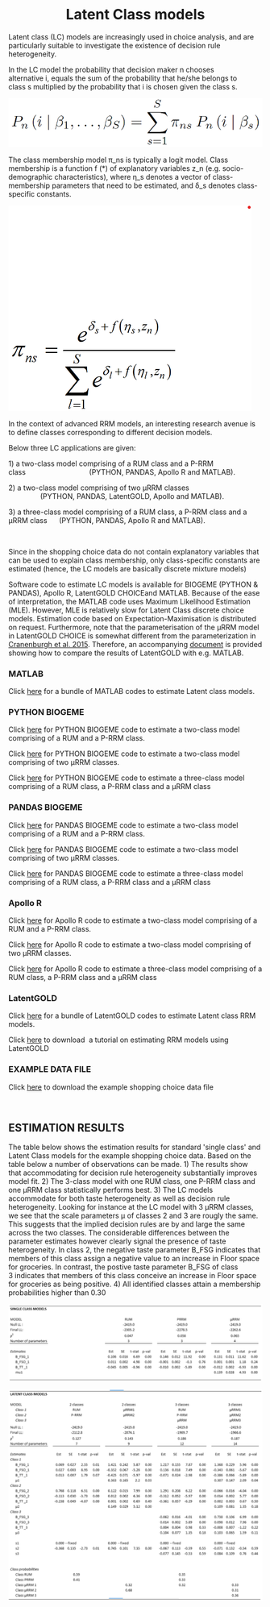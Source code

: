 <div id="bgLayers_comp-la7wokvd" class="MW5IWV" data-hook="bgLayers">
<div id="bgMedia_comp-la7wokvd" class="VgO9Yg">&nbsp;</div>
</div>
<div class="" data-mesh-id="comp-la7wokvdinlineContent" data-testid="inline-content">
<div data-mesh-id="comp-la7wokvdinlineContent-gridContainer" data-testid="mesh-container-content">
<div id="comp-ig9j82m3" class="BaOVQ8 tz5f0K comp-ig9j82m3 wixui-rich-text" data-testid="richTextElement">
<h1 class="font_2 wixui-rich-text__text" style="text-align: center;">Latent Class models</h1>
<p class="font_8 wixui-rich-text__text">Latent class (LC) models are increasingly used in choice analysis, and are particularly suitable to investigate the existence of decision rule heterogeneity.</p>
<p class="font_8 wixui-rich-text__text">In the LC model the probability that decision maker&nbsp;<span class="wixui-rich-text__text">n</span>&nbsp;chooses alternative&nbsp;<span class="wixui-rich-text__text">i,&nbsp;</span>equals<span class="wixui-rich-text__text">&nbsp;</span>the sum of the probability that he/she belongs to class&nbsp;<span class="wixui-rich-text__text">s&nbsp;</span>multiplied by the probability that&nbsp;<span class="wixui-rich-text__text">i</span>&nbsp;is chosen given the class&nbsp;<span class="wixui-rich-text__text">s.</span></p>
<p class="font_8 wixui-rich-text__text"><span class="wixui-rich-text__text"><img src="https://github.com/sandervancranenburgh/advancedRRMmodels/blob/main/RRM%20Models%20%26%20Software/Latent%20class%20models/LC_1.png" alt="" /></span></p>
<p class="font_8 wixui-rich-text__text"><span class="wixui-rich-text__text">The class membership model&nbsp;&pi;_ns&nbsp;is typically a logit model. Class membership is a function&nbsp;f&nbsp;(*) of explanatory variables z_n (e.g. socio-demographic characteristics), where&nbsp;&eta;_s&nbsp;denotes a vector of class-membership parameters that need to be estimated, and&nbsp;&delta;_s&nbsp;denotes class-specific constants.</span></p>
<p class="font_8 wixui-rich-text__text"><span class="wixui-rich-text__text"><img src="https://github.com/sandervancranenburgh/advancedRRMmodels/blob/main/RRM%20Models%20%26%20Software/Latent%20class%20models/LC_2.png" alt="" /></p>
<p class="font_8 wixui-rich-text__text">In the context of advanced RRM models, an interesting research avenue is to define classes corresponding to different decision models.</p>
<p class="font_8 wixui-rich-text__text">Below three LC applications are given:</p>
<p class="font_8 wixui-rich-text__text">1) a two-class model comprising of a RUM class and a P-RRM class&nbsp;&nbsp;&nbsp;&nbsp;&nbsp;&nbsp;&nbsp;&nbsp;&nbsp;&nbsp;&nbsp;&nbsp;&nbsp;&nbsp;&nbsp;&nbsp;&nbsp;&nbsp;&nbsp;&nbsp;&nbsp;&nbsp; &nbsp; &nbsp; &nbsp; &nbsp;&nbsp; (PYTHON, PANDAS, Apollo&nbsp;R and MATLAB).</p>
<p class="font_8 wixui-rich-text__text">2) a two-class model comprising of two &mu;RRM classes &nbsp; &nbsp; &nbsp; &nbsp; &nbsp; &nbsp; &nbsp;  &nbsp; &nbsp; &nbsp; &nbsp; &nbsp; &nbsp; &nbsp; &nbsp; &nbsp; &nbsp; &nbsp; &nbsp; &nbsp; &nbsp; &nbsp; &nbsp; &nbsp; &nbsp;  &nbsp; (PYTHON, PANDAS, LatentGOLD,&nbsp;Apollo and MATLAB).</p>
<p class="font_8 wixui-rich-text__text">3) a three-class model comprising of a RUM class, a P-RRM class and a &mu;RRM class&nbsp;&nbsp;&nbsp;&nbsp;&nbsp; (PYTHON, PANDAS, Apollo&nbsp;R and MATLAB).</p>
<p class="font_8 wixui-rich-text__text">&nbsp;</p>
<p class="font_8 wixui-rich-text__text">Since in the shopping choice data do not contain explanatory variables that can be used to explain class membership, only class-specific constants are estimated (hence, the LC models are basically discrete mixture models)</p>
<p class="font_8 wixui-rich-text__text" dir="ltr">Software code to estimate LC models is available for BIOGEME (PYTHON &amp; PANDAS), Apollo R, LatentGOLD CHOICEand MATLAB. Because of the ease of interpretation, the MATLAB code uses Maximum Likelihood Estimation (MLE). However, MLE is relatively slow for Latent Class discrete choice models. Estimation code based on Expectation-Maximisation is distributed on request. Furthermore, note that the parameterisation of the &mu;RRM model in LatentGOLD CHOICE is somewhat different from the parameterization in <span class="wixui-rich-text__text"><a class="wixui-rich-text__text" href="https://www.advancedrrmmodels.com/_files/ugd/4e8049_dec9ccc8af5f4caa9ddc40ddf5d9baa2.pdf" target="_blank" rel="noopener">Cranenburgh et al. 2015</a></span>. Therefore, an accompanying <a href="https://github.com/sandervancranenburgh/advancedRRMmodels/blob/main/RRM%20Models%20%26%20Software/Latent%20class%20models/LatentGOLD/Comparing%20and%20Cross%20validation%20of%20Latent%20Gold%20muRRM%20results.pdf">document</a> is provided showing how to compare the results of&nbsp;LatentGOLD&nbsp;with e.g.&nbsp;MATLAB.</p>

<h3 class="font_7 wixui-rich-text__text" dir="ltr">MATLAB</h3>
<p class="font_8 wixui-rich-text__text" dir="ltr">Click&nbsp;<span class="wixui-rich-text__text"><a class="wixui-rich-text__text" href="https://github.com/sandervancranenburgh/advancedRRMmodels/tree/main/RRM%20Models%20%26%20Software/Latent%20class%20models/MATLAB" target="_blank" rel="noopener">here</a></span>&nbsp;for a bundle of MATLAB codes to estimate Latent class models.</p>

<h3 class="font_7 wixui-rich-text__text" dir="ltr">PYTHON BIOGEME</h3>
<p class="font_8 wixui-rich-text__text" dir="ltr">Click&nbsp;<span class="wixui-rich-text__text"><a class="wixui-rich-text__text" href="https://github.com/sandervancranenburgh/advancedRRMmodels/blob/main/RRM%20Models%20%26%20Software/Latent%20class%20models/PYTHON%20BIOGEME/LC_RUM_PRRM_2classes.py" target="_blank" rel="noopener">here</a></span>&nbsp;for PYTHON BIOGEME code to estimate a two-class model comprising of a RUM and a P-RRM class.</p>

<p class="font_8 wixui-rich-text__text" dir="ltr">Click&nbsp;<span class="wixui-rich-text__text"><a class="wixui-rich-text__text" href="https://github.com/sandervancranenburgh/advancedRRMmodels/blob/main/RRM%20Models%20%26%20Software/Latent%20class%20models/PYTHON%20BIOGEME/LC_muRRM_2classes.py" target="_blank" rel="noopener">here</a></span>&nbsp;for PYTHON BIOGEME code to estimate a two-class model comprising of two &mu;RRM classes.</p>

<p class="font_8 wixui-rich-text__text" dir="ltr">Click&nbsp;<span class="wixui-rich-text__text"><a class="wixui-rich-text__text" href="[https://surfdrive.surf.nl/files/index.php/s/KWOh5B7YimFp4WD](https://github.com/sandervancranenburgh/advancedRRMmodels/blob/main/RRM%20Models%20%26%20Software/Latent%20class%20models/PYTHON%20BIOGEME/LC_RUM_PRRM_muRRM_3classes.py)" target="_blank" rel="noopener">here</a></span>&nbsp;for PYTHON BIOGEME code to estimate a three-class model comprising of a RUM class, a P-RRM class and a &mu;RRM class</p>

<h3 class="font_8 wixui-rich-text__text" dir="ltr"><span class="wixGuard wixui-rich-text__text">​</span>PANDAS BIOGEME</h3>
<p class="font_8 wixui-rich-text__text" dir="ltr">Click&nbsp;<span class="wixui-rich-text__text"><a class="wixui-rich-text__text" href="https://github.com/sandervancranenburgh/advancedRRMmodels/blob/main/RRM%20Models%20%26%20Software/Latent%20class%20models/PANDAS%20BIOGEME/LC_RUM_PRRM_2classes.py" target="_blank" rel="noopener">here</a></span>&nbsp;for PANDAS BIOGEME code to estimate a two-class model comprising of a RUM and a P-RRM class.</p>

<p class="font_8 wixui-rich-text__text" dir="ltr">Click&nbsp;<span class="wixui-rich-text__text"><a class="wixui-rich-text__text" href="https://github.com/sandervancranenburgh/advancedRRMmodels/blob/main/RRM%20Models%20%26%20Software/Latent%20class%20models/PANDAS%20BIOGEME/LC_muRRM_2classes.py" target="_blank" rel="noopener">here</a></span>&nbsp;for PANDAS BIOGEME code to estimate a two-class model comprising of two &mu;RRM classes.</p>

<p class="font_8 wixui-rich-text__text" dir="ltr">Click&nbsp;<span class="wixui-rich-text__text"><a class="wixui-rich-text__text" href="https://github.com/sandervancranenburgh/advancedRRMmodels/blob/main/RRM%20Models%20%26%20Software/Latent%20class%20models/PANDAS%20BIOGEME/LC_RUM_PRRM_muRRM_3classes.py" target="_blank" rel="noopener">here</a></span>&nbsp;for PANDAS BIOGEME code to estimate a three-class model comprising of a RUM class, a P-RRM class and a &mu;RRM class</p>

<h3 class="font_7 wixui-rich-text__text" dir="ltr">Apollo R</h3>

<p class="font_8 wixui-rich-text__text" dir="ltr">Click&nbsp;<span class="wixui-rich-text__text"><a class="wixui-rich-text__text" href="https://github.com/sandervancranenburgh/advancedRRMmodels/blob/main/RRM%20Models%20%26%20Software/Latent%20class%20models/Apollo%20R/LC_RUM_PRRM_2classes.R" target="_blank" rel="noopener">here</a></span>&nbsp;for&nbsp;<span class="wixui-rich-text__text">Apollo R</span>&nbsp;code to estimate a two-class model comprising of a RUM and a P-RRM class.</p>

<p class="font_8 wixui-rich-text__text" dir="ltr">Click&nbsp;<span class="wixui-rich-text__text"><a class="wixui-rich-text__text" href="https://github.com/sandervancranenburgh/advancedRRMmodels/blob/main/RRM%20Models%20%26%20Software/Latent%20class%20models/Apollo%20R/LC_muRRM_2classes.R" target="_blank" rel="noopener">here</a></span>&nbsp;for&nbsp;<span class="wixui-rich-text__text">Apollo R</span>&nbsp;code to estimate a two-class model comprising of two &mu;RRM classes.</p>

<p class="font_8 wixui-rich-text__text" dir="ltr">Click&nbsp;<span class="wixui-rich-text__text"><a class="wixui-rich-text__text" href="https://github.com/sandervancranenburgh/advancedRRMmodels/blob/main/RRM%20Models%20%26%20Software/Latent%20class%20models/Apollo%20R/LC_RUM_PRRM_muRRM_3classes.R" target="_blank" rel="noopener">here</a></span>&nbsp;for&nbsp;<span class="wixui-rich-text__text">Apollo R</span>&nbsp;code to estimate a three-class model comprising of a RUM class, a P-RRM class and a &mu;RRM class</p>
<h3 class="font_7 wixui-rich-text__text" dir="ltr">LatentGOLD</h3>

<p class="font_8 wixui-rich-text__text" dir="ltr">Click&nbsp;<span class="wixui-rich-text__text"><a class="wixui-rich-text__text" href="https://github.com/sandervancranenburgh/advancedRRMmodels/tree/main/RRM%20Models%20%26%20Software/Latent%20class%20models/LatentGOLD" target="_blank" rel="noopener">here</a></span>&nbsp;for a bundle of LatentGOLD codes to estimate Latent class RRM models.</p>

<p class="font_8 wixui-rich-text__text" dir="ltr">Click&nbsp;<span class="wixui-rich-text__text"><a class="wixui-rich-text__text" href="https://github.com/sandervancranenburgh/advancedRRMmodels/blob/main/RRM%20Models%20%26%20Software/Latent%20class%20models/LatentGOLD/LG-Choice-Tutorial-12-Estimating-Random-Regret-Models.pdf" target="_blank" rel="noopener">here</a></span>&nbsp;to download &nbsp;a tutorial on estimating RRM models using LatentGOLD</p>

<h3 class="font_7 wixui-rich-text__text" dir="ltr">EXAMPLE DATA FILE</h3>
<p class="font_8 wixui-rich-text__text" dir="ltr">Click&nbsp;<span class="wixui-rich-text__text"><a class="wixui-rich-text__text" href="https://github.com/sandervancranenburgh/advancedRRMmodels/tree/main/RRM%20Models%20%26%20Software/Latent%20class%20models/EXAMPLE%20DATA" target="_blank" rel="noopener">here</a></span>&nbsp;to download the example shopping choice data file</p>


<p class="font_8 wixui-rich-text__text" dir="ltr">&nbsp;</p>  
<h2 class="font_7 wixui-rich-text__text" dir="ltr"><span class="wixui-rich-text__text">ESTIMATION RESULTS</span></h2>
<p class="font_8 wixui-rich-text__text" dir="ltr">The table below shows the estimation results for standard 'single class' and Latent Class models for the example shopping choice data. Based on the table below a&nbsp;number of observations can be made. 1)&nbsp;The results show that accommodating for decision rule heterogeneity substantially improves model fit. 2) The 3-class model with one&nbsp;RUM class, one&nbsp;P-RRM class and one&nbsp;&mu;RRM class statistically performs best. 3) The LC models accommodate&nbsp;for both taste heterogeneity as well as decision rule heterogeneity. Looking for instance at the LC model with 3&nbsp;&mu;RRM classes, we see that the scale parameters &mu; of classes 2 and 3 are rougly the same. This suggests that the implied decision rules are by and large the same across the two classes. The considerable differences between the parameter estimates however&nbsp;clearly signal the presence of taste heterogeneity. In class 2, the negative taste parameter B_FSG indicates that members of this class&nbsp;assign a negative value to an increase in Floor space for groceries. In contrast, the postive taste parameter&nbsp;B_FSG of class 3&nbsp;indicates&nbsp;that members of this class conceive an increase in Floor space for groceries as being positive. 4) All identified classes attain a membership probabilities higher than 0.30</p>
<p class="font_8 wixui-rich-text__text" dir="ltr"><img src="https://github.com/sandervancranenburgh/advancedRRMmodels/blob/main/RRM%20Models%20%26%20Software/Latent%20class%20models/SingleClassModels.png" alt="" /></p>
<p class="font_8 wixui-rich-text__text" dir="ltr"><img src="https://github.com/sandervancranenburgh/advancedRRMmodels/blob/main/RRM%20Models%20%26%20Software/Latent%20class%20models/LatentClassModels.png" alt="" /></p>
</div>
</div>
</div>
